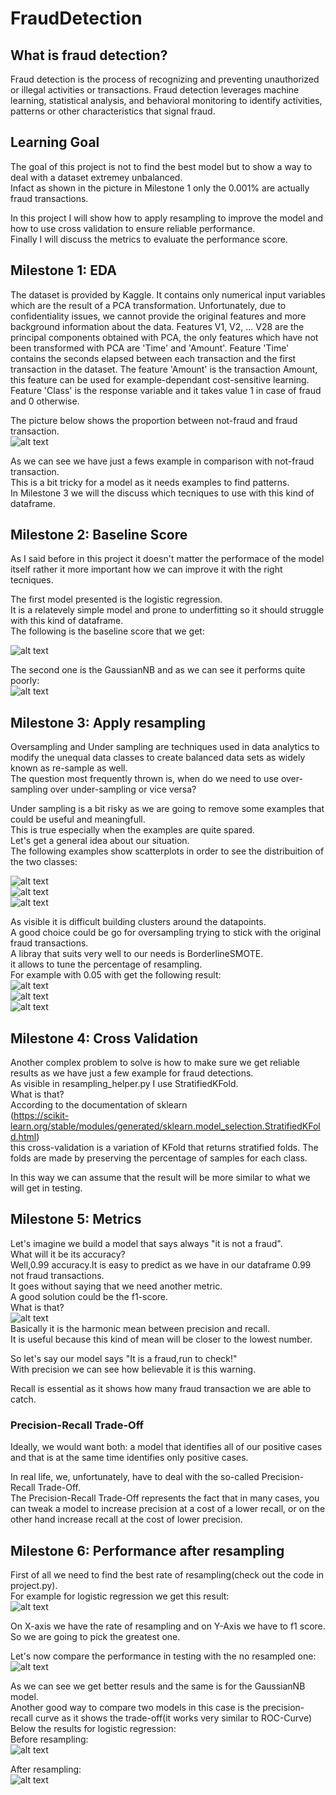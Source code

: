 # FraudDetection

## What is fraud detection?
Fraud detection is the process of recognizing and preventing unauthorized or illegal activities or transactions. Fraud detection leverages machine learning, statistical analysis, and behavioral monitoring to identify activities, patterns or other characteristics that signal fraud.

## Learning Goal
The goal of this project is not to find the best model but to show a way to deal with a dataset extremey unbalanced.<br/>
Infact as shown in the picture in Milestone 1 only the 0.001% are actually fraud transactions.<br/>

In this project I will show how to apply resampling to improve the model and how to use cross validation to ensure reliable performance.<br/>
Finally I will discuss the metrics to evaluate the performance score.<br/>

## Milestone 1: EDA
The dataset is provided by Kaggle.
It contains only numerical input variables which are the result of a PCA transformation. Unfortunately, due to confidentiality issues, we cannot provide the original features and more background information about the data. Features V1, V2, ... V28 are the principal components obtained with PCA, the only features which have not been transformed with PCA are 'Time' and 'Amount'. Feature 'Time' contains the seconds elapsed between each transaction and the first transaction in the dataset. The feature 'Amount' is the transaction Amount, this feature can be used for example-dependant cost-sensitive learning. Feature 'Class' is the response variable and it takes value 1 in case of fraud and 0 otherwise.<br/>

The picture below shows the proportion between not-fraud and fraud transaction.<br/>
![alt text](https://github.com/alessandroNarcisi96/FraudDetection/blob/master/images/piechart.png)<br/>

As we can see we have just a fews example in comparison with not-fraud transaction.<br/>
This is a bit tricky for a model as it needs examples to find patterns.<br/>
In Milestone 3 we will the discuss which tecniques to use with this kind of dataframe.<br/>

## Milestone 2: Baseline Score

As I said before in this project it doesn't matter the performace of the model itself rather it more important how we can improve it with the right tecniques.<br/>

The first model presented is the logistic regression.<br/>
It is a relatevely simple model and prone to underfitting so it should struggle with this kind of dataframe.<br/>
The following is the baseline score that we get:<br/>

![alt text](https://github.com/alessandroNarcisi96/FraudDetection/blob/master/images/summary_logistic.png)<br/>

The second one is the GaussianNB and as we can see it performs quite poorly:<br/>
![alt text](https://github.com/alessandroNarcisi96/FraudDetection/blob/master/images/summary_gaussiannb.png)<br/>

## Milestone 3: Apply resampling
Oversampling and Under sampling are techniques used in data analytics to modify the unequal data classes to create balanced data sets as widely known as re-sample as well. <br/>
The question most frequently thrown is, when do we need to use over-sampling over under-sampling or vice versa?<br/>

Under sampling is a bit risky as we are going to remove some examples that could be useful and meaningfull.<br/>
This is true especially when the examples are quite spared.<br/>
Let's get a general idea about our situation.<br/>
The following examples show scatterplots in order to see the distribuition of the two classes:<br/>

![alt text](https://github.com/alessandroNarcisi96/FraudDetection/blob/master/images/scatter_1.png)<br/>
![alt text](https://github.com/alessandroNarcisi96/FraudDetection/blob/master/images/scatter_2.png)<br/>
![alt text](https://github.com/alessandroNarcisi96/FraudDetection/blob/master/images/scatter_3.png)<br/>

As visible it is difficult building clusters around the datapoints.<br/>
A good choice could be go for oversampling trying to stick with the original fraud transactions.<br/>
A libray that suits very well to our needs is BorderlineSMOTE.<br/>
it allows to tune the percentage of resampling.<br/>
For example with 0.05 with get the following result:<br/>
![alt text](https://github.com/alessandroNarcisi96/FraudDetection/blob/master/images/scatter_1_res.png)<br/>
![alt text](https://github.com/alessandroNarcisi96/FraudDetection/blob/master/images/scatter_2_res.png)<br/>
![alt text](https://github.com/alessandroNarcisi96/FraudDetection/blob/master/images/scatter_3_res.png)<br/>

## Milestone 4: Cross Validation
Another complex problem to solve is how to make sure we get reliable results as we have just a few example for fraud detections.<br/>
As visible in resampling_helper.py I use StratifiedKFold.<br/>
What is that?<br/>
According to the documentation of sklearn<br/>
(https://scikit-learn.org/stable/modules/generated/sklearn.model_selection.StratifiedKFold.html) <br/>
this cross-validation is a variation of KFold that returns stratified folds. The folds are made by preserving the percentage of samples for each class.<br/>

In this way we can assume that the result will be more similar to what we will get in testing.<br/>

## Milestone 5: Metrics
Let's imagine we build a model that says always "it is not a fraud".<br/>
What will it be its accuracy?<br/>
Well,0.99 accuracy.It is easy to predict as we have in our dataframe 0.99 not fraud transactions.<br/>
It goes without saying that we need another metric.<br/>
A good solution could be the f1-score.<br/>
What is that?<br/>
![alt text](https://github.com/alessandroNarcisi96/FraudDetection/blob/master/images/f1.png)<br/>
Basically it is the harmonic mean between precision and recall.<br/>
It is useful because this kind of mean will be closer to the lowest number.<br/>

So let's say our model says "It is a fraud,run to check!"<br/>
With precision we can see how believable it is this warning.<br/>

Recall is essential as it shows how many fraud transaction we are able to catch.<br/>

### Precision-Recall Trade-Off

Ideally, we would want both: a model that identifies all of our positive cases and that is at the same time identifies only positive cases.<br/>

In real life, we, unfortunately, have to deal with the so-called Precision-Recall Trade-Off.<br/>
The Precision-Recall Trade-Off represents the fact that in many cases, you can tweak a model to increase precision at a cost of a lower recall, or on the other hand increase recall at the cost of lower precision.<br/>

## Milestone 6: Performance after resampling
First of all we need to find the best rate of resampling(check out the code in project.py).<br/>
For example for logistic regression we get this result:<br/>
![alt text](https://github.com/alessandroNarcisi96/FraudDetection/blob/master/images/resamling_rate.png)<br/>

On X-axis we have the rate of resampling and on Y-Axis we have to f1 score.<br/>
So we are going to pick the greatest one.<br/>

Let's now compare the performance in testing with the no resampled one:<br/>
![alt text](https://github.com/alessandroNarcisi96/FraudDetection/blob/master/images/resampled_log.png)<br/>

As we can see we get better resuls and the same is for the GaussianNB model.<br/>
Another good way to compare two models in this case is the precision-recall curve as it shows the trade-off(it works very similar to ROC-Curve)<br/>
Below the results for logistic regression:<br/>
Before resampling:<br/>
![alt text](https://github.com/alessandroNarcisi96/FraudDetection/blob/master/images/PreCallLog.png)<br/>

After resampling:<br/>
![alt text](https://github.com/alessandroNarcisi96/FraudDetection/blob/master/images/PreCallLogRes.png)<br/>